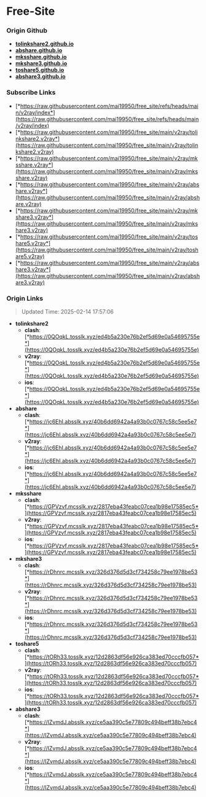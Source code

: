 # Free-Site

### Origin Github

- [**tolinkshare2.github.io**](https://github.com/tolinkshare2/tolinkshare2.github.io)
- [**abshare.github.io**](https://github.com/abshare/abshare.github.io)
- [**mksshare.github.io**](https://github.com/mksshare/mksshare.github.io)
- [**mkshare3.github.io**](https://github.com/mkshare3/mkshare3.github.io)
- [**toshare5.github.io**](https://github.com/toshare5/toshare5.github.io)
- [**abshare3.github.io**](https://github.com/abshare3/abshare3.github.io)

### Subscribe Links

- [*https://raw.githubusercontent.com/mai19950/free_site/refs/heads/main/v2ray/index*](https://raw.githubusercontent.com/mai19950/free_site/refs/heads/main/v2ray/index)
- [*https://raw.githubusercontent.com/mai19950/free_site/main/v2ray/tolinkshare2.v2ray*](https://raw.githubusercontent.com/mai19950/free_site/main/v2ray/tolinkshare2.v2ray)
- [*https://raw.githubusercontent.com/mai19950/free_site/main/v2ray/mksshare.v2ray*](https://raw.githubusercontent.com/mai19950/free_site/main/v2ray/mksshare.v2ray)
- [*https://raw.githubusercontent.com/mai19950/free_site/main/v2ray/abshare.v2ray*](https://raw.githubusercontent.com/mai19950/free_site/main/v2ray/abshare.v2ray)
- [*https://raw.githubusercontent.com/mai19950/free_site/main/v2ray/mkshare3.v2ray*](https://raw.githubusercontent.com/mai19950/free_site/main/v2ray/mkshare3.v2ray)
- [*https://raw.githubusercontent.com/mai19950/free_site/main/v2ray/toshare5.v2ray*](https://raw.githubusercontent.com/mai19950/free_site/main/v2ray/toshare5.v2ray)
- [*https://raw.githubusercontent.com/mai19950/free_site/main/v2ray/abshare3.v2ray*](https://raw.githubusercontent.com/mai19950/free_site/main/v2ray/abshare3.v2ray)

### Origin Links

> Updated Time: 2025-02-14 17:57:06

- **tolinkshare2**
  - **clash**: [*https://0QOqkL.tosslk.xyz/ed4b5a230e76b2ef5d69e0a54695755e*](https://0QOqkL.tosslk.xyz/ed4b5a230e76b2ef5d69e0a54695755e)
  - **v2ray**: [*https://0QOqkL.tosslk.xyz/ed4b5a230e76b2ef5d69e0a54695755e*](https://0QOqkL.tosslk.xyz/ed4b5a230e76b2ef5d69e0a54695755e)
  - **ios**: [*https://0QOqkL.tosslk.xyz/ed4b5a230e76b2ef5d69e0a54695755e*](https://0QOqkL.tosslk.xyz/ed4b5a230e76b2ef5d69e0a54695755e)
- **abshare**
  - **clash**: [*https://jc6EhI.absslk.xyz/40b6dd6942a4a93b0c0767c58c5ee5e7*](https://jc6EhI.absslk.xyz/40b6dd6942a4a93b0c0767c58c5ee5e7)
  - **v2ray**: [*https://jc6EhI.absslk.xyz/40b6dd6942a4a93b0c0767c58c5ee5e7*](https://jc6EhI.absslk.xyz/40b6dd6942a4a93b0c0767c58c5ee5e7)
  - **ios**: [*https://jc6EhI.absslk.xyz/40b6dd6942a4a93b0c0767c58c5ee5e7*](https://jc6EhI.absslk.xyz/40b6dd6942a4a93b0c0767c58c5ee5e7)
- **mksshare**
  - **clash**: [*https://GPVzvf.mcsslk.xyz/2817eba43feabc07cea1b98e17585ec5*](https://GPVzvf.mcsslk.xyz/2817eba43feabc07cea1b98e17585ec5)
  - **v2ray**: [*https://GPVzvf.mcsslk.xyz/2817eba43feabc07cea1b98e17585ec5*](https://GPVzvf.mcsslk.xyz/2817eba43feabc07cea1b98e17585ec5)
  - **ios**: [*https://GPVzvf.mcsslk.xyz/2817eba43feabc07cea1b98e17585ec5*](https://GPVzvf.mcsslk.xyz/2817eba43feabc07cea1b98e17585ec5)
- **mkshare3**
  - **clash**: [*https://rDhnrc.mcsslk.xyz/326d376d5d3cf734258c79ee1978be53*](https://rDhnrc.mcsslk.xyz/326d376d5d3cf734258c79ee1978be53)
  - **v2ray**: [*https://rDhnrc.mcsslk.xyz/326d376d5d3cf734258c79ee1978be53*](https://rDhnrc.mcsslk.xyz/326d376d5d3cf734258c79ee1978be53)
  - **ios**: [*https://rDhnrc.mcsslk.xyz/326d376d5d3cf734258c79ee1978be53*](https://rDhnrc.mcsslk.xyz/326d376d5d3cf734258c79ee1978be53)
- **toshare5**
  - **clash**: [*https://tORh33.tosslk.xyz/12d2863df56e926ca383ed70cccfb057*](https://tORh33.tosslk.xyz/12d2863df56e926ca383ed70cccfb057)
  - **v2ray**: [*https://tORh33.tosslk.xyz/12d2863df56e926ca383ed70cccfb057*](https://tORh33.tosslk.xyz/12d2863df56e926ca383ed70cccfb057)
  - **ios**: [*https://tORh33.tosslk.xyz/12d2863df56e926ca383ed70cccfb057*](https://tORh33.tosslk.xyz/12d2863df56e926ca383ed70cccfb057)
- **abshare3**
  - **clash**: [*https://IZvmdJ.absslk.xyz/ce5aa390c5e77809c494beff38b7ebc4*](https://IZvmdJ.absslk.xyz/ce5aa390c5e77809c494beff38b7ebc4)
  - **v2ray**: [*https://IZvmdJ.absslk.xyz/ce5aa390c5e77809c494beff38b7ebc4*](https://IZvmdJ.absslk.xyz/ce5aa390c5e77809c494beff38b7ebc4)
  - **ios**: [*https://IZvmdJ.absslk.xyz/ce5aa390c5e77809c494beff38b7ebc4*](https://IZvmdJ.absslk.xyz/ce5aa390c5e77809c494beff38b7ebc4)
